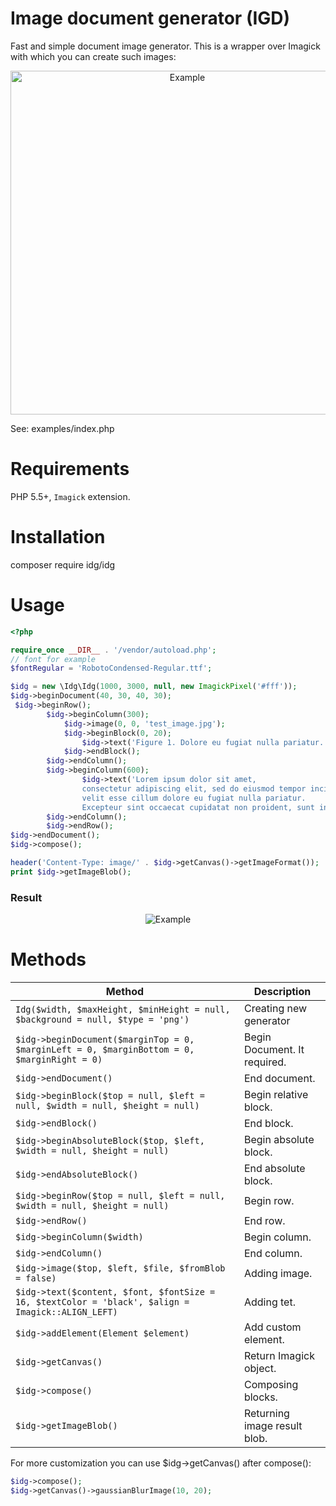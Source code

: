 # Image document generator (IGD)
Fast and simple document image generator. This is a wrapper over Imagick with which you can create such images:
<p align="center">
       <img src="http://nikitchenko.ru/idg/example1.png" width="550" alt="Example" />
</p>
See: examples/index.php

# Requirements
PHP 5.5+, `Imagick` extension.

# Installation
composer require idg/idg

# Usage
```php
<?php

require_once __DIR__ . '/vendor/autoload.php';
// font for example
$fontRegular = 'RobotoCondensed-Regular.ttf';

$idg = new \Idg\Idg(1000, 3000, null, new ImagickPixel('#fff'));
$idg->beginDocument(40, 30, 40, 30);
 $idg->beginRow();
        $idg->beginColumn(300);
            $idg->image(0, 0, 'test_image.jpg');
            $idg->beginBlock(0, 20);
                $idg->text('Figure 1. Dolore eu fugiat nulla pariatur.', $fontRegular, 14, '#555', Imagick::ALIGN_LEFT);
            $idg->endBlock();
        $idg->endColumn();
        $idg->beginColumn(600);
                $idg->text('Lorem ipsum dolor sit amet, 
                consectetur adipiscing elit, sed do eiusmod tempor incididunt ut labore et dolore magna aliqua. Ut enim ad minim veniam, quis nostrud exercitation ullamco laboris nisi ut aliquip ex ea commodo consequat. Duis aute irure dolor in reprehenderit in voluptate 
                velit esse cillum dolore eu fugiat nulla pariatur. 
                Excepteur sint occaecat cupidatat non proident, sunt in culpa qui officia deserunt mollit anim id est laborum.', $fontRegular);
        $idg->endColumn();
        $idg->endRow();
$idg->endDocument();
$idg->compose();

header('Content-Type: image/' . $idg->getCanvas()->getImageFormat());
print $idg->getImageBlob();
```

### Result
<p align="center">
       <img src="http://nikitchenko.ru/idg/example2.png" alt="Example" />
</p>

# Methods
| Method | Description |
| ---| --- |
| `Idg($width, $maxHeight, $minHeight = null, $background = null, $type = 'png')` | Creating new generator |
| `$idg->beginDocument($marginTop = 0, $marginLeft = 0, $marginBottom = 0, $marginRight = 0)` | Begin Document. It required. |
| `$idg->endDocument()` | End document. |
| `$idg->beginBlock($top = null, $left = null, $width = null, $height = null)` | Begin relative block. |
| `$idg->endBlock()` | End block. |
| `$idg->beginAbsoluteBlock($top, $left, $width = null, $height = null)` | Begin absolute block. |
| `$idg->endAbsoluteBlock()` | End absolute block. |
| `$idg->beginRow($top = null, $left = null, $width = null, $height = null)` | Begin row. |
| `$idg->endRow()` | End row. |
| `$idg->beginColumn($width)` | Begin column. |
| `$idg->endColumn()` | End column. |
| `$idg->image($top, $left, $file, $fromBlob = false)` | Adding image. |
| `$idg->text($content, $font, $fontSize = 16, $textColor = 'black', $align = Imagick::ALIGN_LEFT)` | Adding tet. |
| `$idg->addElement(Element $element)` | Add custom element. |
| `$idg->getCanvas()` | Return Imagick object. |
| `$idg->compose()` | Composing blocks. |
| `$idg->getImageBlob()` | Returning image result blob. |

For more customization you can use $idg->getCanvas() after compose():
```php
$idg->compose();
$idg->getCanvas()->gaussianBlurImage(10, 20);
```
